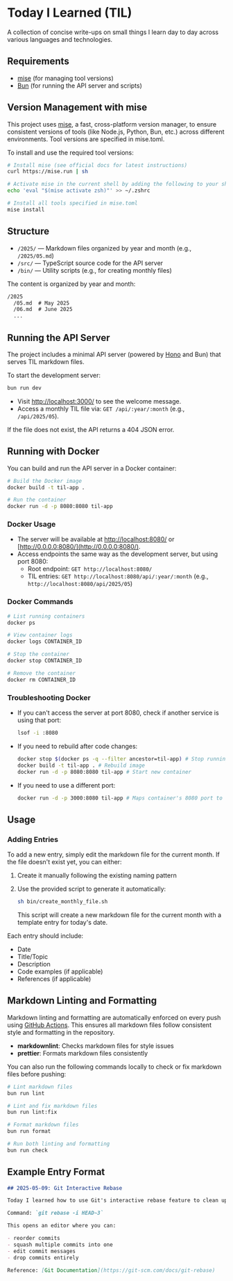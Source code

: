 # Today I Learned (TIL)

A collection of concise write-ups on small things I learn day to day across various languages and technologies.

## Requirements

- [mise](https://mise.jdx.dev/) (for managing tool versions)
- [Bun](https://bun.sh/) (for running the API server and scripts)

## Version Management with mise

This project uses [mise](https://mise.jdx.dev/), a fast, cross-platform version manager, to ensure consistent versions
of tools (like Node.js, Python, Bun, etc.) across different environments. Tool versions are specified in mise.toml.

To install and use the required tool versions:

```sh
# Install mise (see official docs for latest instructions)
curl https://mise.run | sh

# Activate mise in the current shell by adding the following to your shell configuration file
echo 'eval "$(mise activate zsh)"' >> ~/.zshrc

# Install all tools specified in mise.toml
mise install
```

## Structure

- `/2025/` — Markdown files organized by year and month (e.g., `/2025/05.md`)
- `/src/` — TypeScript source code for the API server
- `/bin/` — Utility scripts (e.g., for creating monthly files)

The content is organized by year and month:

```txt
/2025
  /05.md  # May 2025
  /06.md  # June 2025
  ...
```

## Running the API Server

The project includes a minimal API server (powered by [Hono](https://hono.dev/) and Bun) that serves TIL markdown files.

To start the development server:

```sh
bun run dev
```

- Visit [http://localhost:3000/](http://localhost:3000/) to see the welcome message.
- Access a monthly TIL file via: `GET /api/:year/:month` (e.g., `/api/2025/05`).

If the file does not exist, the API returns a 404 JSON error.

## Running with Docker

You can build and run the API server in a Docker container:

```sh
# Build the Docker image
docker build -t til-app .

# Run the container
docker run -d -p 8080:8080 til-app
```

### Docker Usage

- The server will be available at [http://localhost:8080/](http://localhost:8080/) or
  [http://0.0.0.0:8080/](http://0.0.0.0:8080/).
- Access endpoints the same way as the development server, but using port 8080:
  - Root endpoint: `GET http://localhost:8080/`
  - TIL entries: `GET http://localhost:8080/api/:year/:month` (e.g., `http://localhost:8080/api/2025/05`)

### Docker Commands

```sh
# List running containers
docker ps

# View container logs
docker logs CONTAINER_ID

# Stop the container
docker stop CONTAINER_ID

# Remove the container
docker rm CONTAINER_ID
```

### Troubleshooting Docker

- If you can't access the server at port 8080, check if another service is using that port:

  ```sh
  lsof -i :8080
  ```

- If you need to rebuild after code changes:

  ```sh
  docker stop $(docker ps -q --filter ancestor=til-app) # Stop running containers
  docker build -t til-app . # Rebuild image
  docker run -d -p 8080:8080 til-app # Start new container
  ```

- If you need to use a different port:

  ```sh
  docker run -d -p 3000:8080 til-app # Maps container's 8080 port to host's 3000 port
  ```

## Usage

### Adding Entries

To add a new entry, simply edit the markdown file for the current month. If the file doesn't exist yet, you can either:

1. Create it manually following the existing naming pattern
2. Use the provided script to generate it automatically:

   ```sh
   sh bin/create_monthly_file.sh
   ```

   This script will create a new markdown file for the current month with a template entry for today's date.

Each entry should include:

- Date
- Title/Topic
- Description
- Code examples (if applicable)
- References (if applicable)

## Markdown Linting and Formatting

Markdown linting and formatting are automatically enforced on every push using
[GitHub Actions](.github/workflows/markdown-check.yml). This ensures all markdown files follow consistent style and
formatting in the repository.

- **markdownlint**: Checks markdown files for style issues
- **prettier**: Formats markdown files consistently

You can also run the following commands locally to check or fix markdown files before pushing:

```sh
# Lint markdown files
bun run lint

# Lint and fix markdown files
bun run lint:fix

# Format markdown files
bun run format

# Run both linting and formatting
bun run check
```

## Example Entry Format

```markdown
## 2025-05-09: Git Interactive Rebase

Today I learned how to use Git's interactive rebase feature to clean up my commit history before pushing.

Command: `git rebase -i HEAD~3`

This opens an editor where you can:

- reorder commits
- squash multiple commits into one
- edit commit messages
- drop commits entirely

Reference: [Git Documentation](https://git-scm.com/docs/git-rebase)
```
